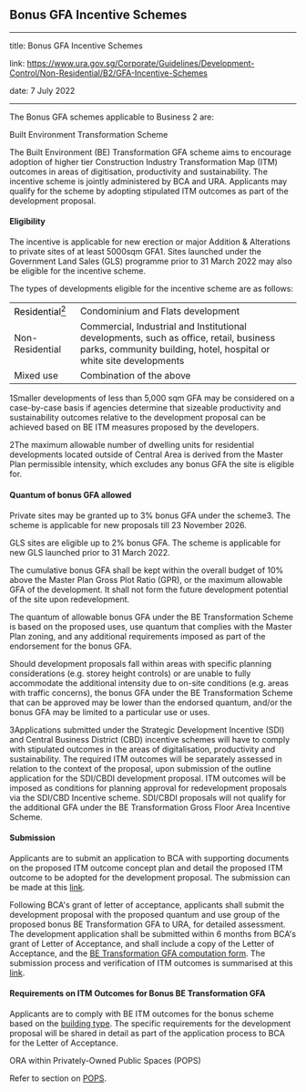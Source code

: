 ## Bonus GFA Incentive Schemes
---
title: Bonus GFA Incentive Schemes

link: https://www.ura.gov.sg/Corporate/Guidelines/Development-Control/Non-Residential/B2/GFA-Incentive-Schemes

date: 7 July 2022

---


The Bonus GFA schemes applicable to Business 2 are:

Built Environment Transformation Scheme

The Built Environment (BE) Transformation GFA scheme aims to encourage adoption of higher tier Construction Industry Transformation Map (ITM) outcomes in areas of digitisation, productivity and sustainability. The incentive scheme is jointly administered by BCA and URA. Applicants may qualify for the scheme by adopting stipulated ITM outcomes as part of the development proposal.

#### Eligibility

The incentive is applicable for new erection or major Addition & Alterations to private sites of at least 5000sqm GFA1. Sites launched under the Government Land Sales (GLS) programme prior to 31 March 2022 may also be eligible for the incentive scheme.

The types of developments eligible for the incentive scheme are as follows:

  

<table><tbody><tr><td><span style="color: black;">Residential<a href="file:///C:/Users/urawongyq/Documents/My%20documents/Updates/Flats%20and%20Condominiums%20-%20draft%20edit.docx#_ftn1" name="_ftnref1"><span style="color: black;"><sup>2</sup></span></a></span><br></td><td><span>Condominium and Flats development </span> </td></tr><tr><td><span>Non- Residential</span></td><td><span>Commercial, Industrial and Institutional developments, such as office, retail, business parks, community building, hotel, hospital or white site developments </span><br></td></tr><tr><td><span>Mixed use</span></td><td><span>Combination of the above </span><br></td></tr></tbody></table>

  



1Smaller developments of less than 5,000 sqm GFA may be considered on a case-by-case basis if agencies determine that sizeable productivity and sustainability outcomes relative to the development proposal can be achieved based on BE ITM measures proposed by the developers.

2The maximum allowable number of dwelling units for residential developments located outside of Central Area is derived from the Master Plan permissible intensity, which excludes any bonus GFA the site is eligible for.

#### Quantum of bonus GFA allowed

Private sites may be granted up to 3% bonus GFA under the scheme3. The scheme is applicable for new proposals till 23 November 2026.

GLS sites are eligible up to 2% bonus GFA. The scheme is applicable for new GLS launched prior to 31 March 2022.

The cumulative bonus GFA shall be kept within the overall budget of 10% above the Master Plan Gross Plot Ratio (GPR), or the maximum allowable GFA of the development. It shall not form the future development potential of the site upon redevelopment.

The quantum of allowable bonus GFA under the BE Transformation Scheme is based on the proposed uses, use quantum that complies with the Master Plan zoning, and any additional requirements imposed as part of the endorsement for the bonus GFA.

Should development proposals fall within areas with specific planning considerations (e.g. storey height controls) or are unable to fully accommodate the additional intensity due to on-site conditions (e.g. areas with traffic concerns), the bonus GFA under the BE Transformation Scheme that can be approved may be lower than the endorsed quantum, and/or the bonus GFA may be limited to a particular use or uses.



3Applications submitted under the Strategic Development Incentive (SDI) and Central Business District (CBD) incentive schemes will have to comply with stipulated outcomes in the areas of digitalisation, productivity and sustainability. The required ITM outcomes will be separately assessed in relation to the context of the proposal, upon submission of the outline application for the SDI/CBDI development proposal. ITM outcomes will be imposed as conditions for planning approval for redevelopment proposals via the SDI/CBD Incentive scheme. SDI/CBDI proposals will not qualify for the additional GFA under the BE Transformation Gross Floor Area Incentive Scheme.

#### Submission

Applicants are to submit an application to BCA with supporting documents on the proposed ITM outcome concept plan and detail the proposed ITM outcome to be adopted for the development proposal. The submission can be made at this [link](https://form.gov.sg/610112199bdc0c00123abb25).

Following BCA's grant of letter of acceptance, applicants shall submit the development proposal with the proposed quantum and use group of the proposed bonus BE Transformation GFA to URA, for detailed assessment. The development application shall be submitted within 6 months from BCA's grant of Letter of Acceptance, and shall include a copy of the Letter of Acceptance, and the [BE Transformation GFA computation form](https://www.ura.gov.sg/-/media/Corporate/Guidelines/Development-control/Flats-Condominiums/BE-Transformation-GFA-computation-form.pdf). The submission process and verification of ITM outcomes is summarised at this [link](https://www.ura.gov.sg/-/media/Corporate/Guidelines/Development-control/Flats-Condominiums/BE-Transformation-Submission-process.pdf).

#### Requirements on ITM Outcomes for Bonus BE Transformation GFA

Applicants are to comply with BE ITM outcomes for the bonus scheme based on the [building type](https://www.ura.gov.sg/-/media/Corporate/Guidelines/Development-control/Flats-Condominiums/BE-Transformation-building-type.pdf). The specific requirements for the development proposal will be shared in detail as part of the application process to BCA for the Letter of Acceptance.

ORA within Privately-Owned Public Spaces (POPS)

Refer to section on [POPS](https://www.ura.gov.sg/Corporate/Guidelines/Development-Control/gross-floor-area/GFA/Privately-OwnedPublicSpacesPOPS).



